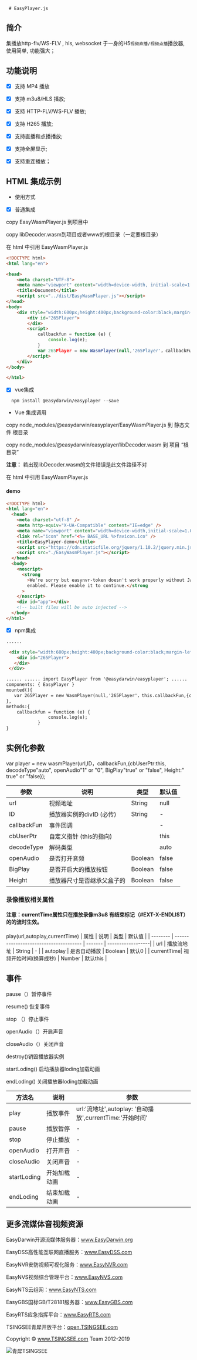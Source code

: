 
     # EasyPlayer.js

## 简介

集播放http-flv/WS-FLV , hls, websocket 于一身的H5`视频直播/视频点播`播放器, 使用简单, 功能强大；

## 功能说明

- [x] 支持 MP4 播放

- [x] 支持 m3u8/HLS 播放;

- [x] 支持 HTTP-FLV/WS-FLV 播放;

- [x] 支持 H265 播放;

- [x] 支持直播和点播播放;

- [x] 支持全屏显示;

- [x] 支持重连播放；

## HTML 集成示例

- 使用方式

- [x] 普通集成

copy  EasyWasmPlayer.js 到项目中

copy libDecoder.wasm到项目或者www的根目录（一定要根目录）

在 html 中引用 EasyWasmPlayer.js

```html
<!DOCTYPE html>
<html lang="en">

<head>
    <meta charset="UTF-8">
    <meta name="viewport" content="width=device-width, initial-scale=1.0">
    <title>Document</title>
    <script src="../dist/EasyWasmPlayer.js"></script>
</head>
<body>
    <div style="width:600px;height:400px;background-color:black;margin-left:200px">
        <div id="265Player">
        </div>
        <script>
            callbackfun = function (e) {
                console.log(e);
            }
            var 265Player = new WasmPlayer(null,'265Player'，callbackFun,{cbUserPtr:this, decodeType:"auto", openAudio:1, BigPlay:false, Height:true})
        </script>
    </div>
</body>

</html>
```

- [x] vue集成

```
  npm install @easydarwin/easyplayer --save
```

- Vue 集成调用

copy node_modules/@easydarwin/easyplayer/EasyWasmPlayer.js 到 静态文件 根目录

copy node_modules/@easydarwin/easyplayer/libDecoder.wasm 到 项目 “根目录”


**注意：** 若出现libDecoder.wasm的文件错误是此文件路径不对

在 html 中引用 EasyWasmPlayer.js

#### demo

```html
<!DOCTYPE html>
<html lang="en">
  <head>
    <meta charset="utf-8" />
    <meta http-equiv="X-UA-Compatible" content="IE=edge" />
    <meta name="viewport" content="width=device-width,initial-scale=1.0" />
    <link rel="icon" href="<%= BASE_URL %>favicon.ico" />
    <title>EasyPlayer-demo</title>
    <script src="https://cdn.staticfile.org/jquery/1.10.2/jquery.min.js"></script>
    <script src="./EasyWasmPlayer.js"></script>
  </head>
  <body>
    <noscript>
      <strong
        >We're sorry but easynvr-token doesn't work properly without JavaScript
        enabled. Please enable it to continue.</strong
      >
    </noscript>
    <div id="app"></div>
    <!-- built files will be auto injected -->
  </body>
</html>
```
- [x] npm集成

```html
......

 <div style="width:600px;height:400px;background-color:black;margin-left:200px">
    <div id="265Player">
   </div>
 </div>

...... ...... import EasyPlayer from '@easydarwin/easyplayer'; ......
components: { EasyPlayer }
mounted(){
   var 265Player = new WasmPlayer(null,'265Player'，this.callbackFun,{cbUserPtr:this, decodeType:"auto", openAudio:1, BigPlay:false, Height:true})
},
methods:{
    callbackfun = function (e) {
                console.log(e);
            }
}
```



## 实例化参数

var player = new wasmPlayer(url,ID，callbackFun,{cbUserPtr:this, decodeType"auto", openAudio"1" or "0", BigPlay"true" or "false", Height:" true" or "false});

| 参数               | 说明                                             | 类型                       | 默认值 |
| ------------------ | ------------------------------------------------ | -------------------------- | ------ |
| url                | 视频地址                                          | String                     | null    |
| ID                 | 播放器实例的divID  (必传)                          | String                     | -      |
| callbackFun        | 事件回调                                          |                            | -      |
| cbUserPtr          | 自定义指针  (this的指向)                           |                            | this   |
| decodeType         | 解码类型                                           |                            | auto   |
| openAudio          | 是否打开音频                                       |Boolean                    | false   |
| BigPlay            | 是否开启大的播放按钮                                |Boolean                     | false  |
| Height             | 播放器尺寸是否继承父盒子的                          | Boolean                     | false |


### 录像播放相关属性
#### 注意：currentTime属性只在播放录像m3u8 有结束标记（#EXT-X-ENDLIST）的的流时生效。
play(url,autoplay,currentTime)
| 属性        | 说明                                   | 类型    | 默认值             |
| --------   | -------------------------------------- | ------- | ------------------|
| url        | 播放流地址                              | String | -                  |
| autoplay   |   是否自动播放                           | Boolean | 默认0             |
| currentTime|  视频开始时间(换算成秒)                   | Number | 默认this            |

## 事件
   pause（）暂停事件
   
   resume() 恢复事件
   
   stop （）停止事件
   
   openAudio（）开启声音
   
   closeAudio（）关闭声音

   destroy()销毁播放器实例

   startLoding() 启动播放器loding加载动画

   endLoding() 关闭播放器loding加载动画

| 方法名     | 说明         | 参数                                                    |
| ---------- | ------------ | ---------------------                                  |
| play       | 播放事件      | url:'流地址',autoplay: '自动播放',currentTime:'开始时间' |
| pause      | 播放暂停     | -                                                       |
| stop       | 停止播放     | -                                                       |
| openAudio  | 打开声音      | -                                                      |
| closeAudio | 关闭声音      | -                                                      |
| startLoding| 开始加载动画  | -                                                   |
| endLoding  | 结束加载动画  | -                                                   |



## 更多流媒体音视频资源

EasyDarwin开源流媒体服务器：<a href="http://www.easydarwin.org" target="_blank" title="EasyDarwin开源流媒体服务器">www.EasyDarwin.org</a>

EasyDSS高性能互联网直播服务：<a href="http://www.easydss.com" target="_blank" title="EasyDSS高性能互联网直播服务">www.EasyDSS.com</a>

EasyNVR安防视频可视化服务：<a href="http://www.easynvr.com" target="_blank" title="EasyNVR安防视频可视化服务">www.EasyNVR.com</a>

EasyNVS视频综合管理平台：<a href="http://www.easynvs.com" target="_blank" title="EasyNVS视频综合管理平台">www.EasyNVS.com</a>

EasyNTS云组网：<a href="http://www.easynts.com" target="_blank" title="EasyNTS云组网">www.EasyNTS.com</a>

EasyGBS国标GB/T28181服务器：<a href="http://www.easygbs.com" target="_blank" title="EasyGBS国标GB/T28181视频服务器">www.EasyGBS.com</a>

EasyRTS应急指挥平台：<a href="http://www.easyrts.com" target="_blank" title="EasyRTS应急指挥平台">www.EasyRTS.com</a>

TSINGSEE青犀开放平台：<a href="http://open.tsingsee.com" target="_blank" title="TSINGSEE青犀开放平台">open.TSINGSEE.com</a>

Copyright © <a href="http://www.tsingsee.com" target="_blank" title="青犀TSINGSEE">www.TSINGSEE.com</a> Team 2012-2019

![青犀TSINGSEE](http://www.easydarwin.org/public/images/tsingsee_qrcode_160.jpg)

